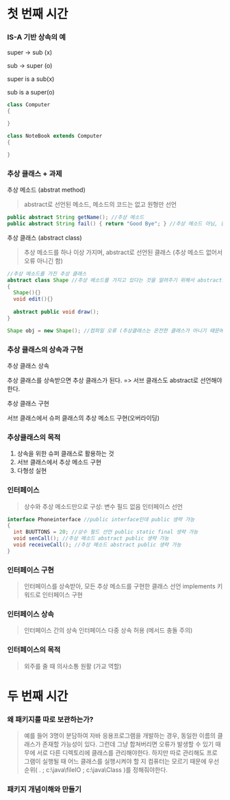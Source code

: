 # 첫 번째 시간

### IS-A 기반 상속의 예

super -> sub (x)

sub -> super (o)

super is a sub(x)

sub is a super(o)

```java
class Computer
{

}

class NoteBook extends Computer
{

}
```

### 추상 클래스 + 과제

추상 메소드 (abstrat method)
> abstract로 선언된 메소드, 메소드의 코드는 없고 원형만 선언

```java
public abstract String getName(); //추상 메소드
public abstract String fail() { return "Good Bye"; } //추상 메소드 아님, 컴파일 오류 (바디가 있기 때문에)
```

추상 클래스 (abstract class)
> 추상 메소드를 하나 이상 가지며, abstract로 선언된 클래스 (추상 메소드 없어서 오류 아니긴 함)

```java
//추상 메소드를 가진 추상 클래스
abstract class Shape //추상 메소드를 가지고 있다는 것을 알려주기 위해서 abstract를 써준다. 안쓰면 오류남.
{
  Shape(){}
  void edit(){}
  
  abstract public void draw();
}

Shape obj = new Shape(); //컴파일 오류 (추상클래스는 온전한 클래스가 아니기 때문에 인스턴스를 생성할 수 없다.)
```

### 추상 클래스의 상속과 구현

추상 클래스 상속

추상 클래스를 상속받으면 추상 클래스가 된다. => 서브 클래스도 abstract로 선언해야 한다.

추상 클래스 구현

서브 클래스에서 슈퍼 클래스의 추상 메소드 구현(오버라이딩)

### 추상클래스의 목적

1. 상속을 위한 슈퍼 클래스로 활용하는 것
2. 서브 클래스에서 추상 메소드 구현
3. 다형성 실현

### 인터페이스
> 상수와 추상 메소드만으로 구성: 변수 필드 없음
> 인터페이스 선언

```java
interface Phoneinterface //public interface인데 public 생략 가능
{
  int BUUTTONS = 20; //상수 필드 선언 public static final 생략 가능
  void senCall(); //추상 메소드 abstract public 생략 가능
  void receiveCall(); //추상 메소드 abstract public 생략 가능
}
```

### 인터페이스 구현
> 인터페이스를 상속받아, 모든 추상 메소드를 구현한 클래스 선언
> implements 키워드로 인터페이스 구현

### 인터페이스 상속
> 인터페이스 간의 상속 
> 인터페이스 다중 상속 허용 (메서드 충돌 주의)

### 인터페이스의 목적
> 외주를 줄 때 의사소통 원활 (가교 역할)


# 두 번째 시간

### 왜 패키지를 따로 보관하는가?
> 예를 들어 3명이 분담하여 자바 응용프로그램을 개발하는 경우, 동일한 이름의 클래스가 존재할 가능성이 있다.
> 그런데 그냥 합쳐버리면 오류가 발생할 수 있기 때무에 서로 다른 디렉토리에 클래스를 관리해야한다.
> 하지만 따로 관리해도 프로그램이 실행될 때 어느 클래스를 실행시켜야 할 지 컴퓨터는 모르기 때문에 우선 순위( . ; c:\java\fileIO ; c:\java\Class )를 정해줘야한다.

### 패키지 개념이해와 만들기 
